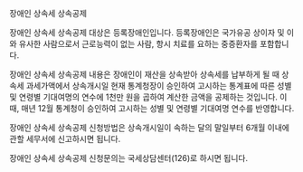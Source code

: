 장애인 상속세 상속공제

장애인 상속세 상속공제 대상은 등록장애인입니다.
등록장애인은  국가유공 상이자 및 이와 유사한 사람으로서 근로능력이 없는 사람, 항시 치료를 요하는 중증환자를 포함합니다.

장애인 상속세 상속공제 내용은 장애인이 재산을 상속받아 상속세를 납부하게 될 때 상속세 과세가액에서 상속개시일 현재 통계청장이 승인하여 고시하는 통계표에 따른 성별 및 연령별 기대여명의 연수에 1천만 원을 곱하여 계산한 금액을 공제하는 것입니다. 이때, 매년 12월 통계청이 승인하여 고시하는 성별 및 연령별 기대여명 연수를 반영합니다. 

장애인 상속세 상속공제 신청방법은 상속개시일이 속하는 달의 말일부터 6개월 이내에 관할 세무서에 신고하시면 됩니다.

장애인 상속세 상속공제 신청문의는 국세상담센터(126)로 하시면 됩니다. 